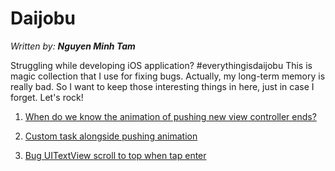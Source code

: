 # Daijobu

*Written by: __Nguyen Minh Tam__*

Struggling while developing iOS application? #everythingisdaijobu This is magic collection that I use for fixing bugs. Actually, my long-term memory is really bad. So I want to keep those interesting things in here, just in case I forget. Let's rock!

1. [When do we know the animation of pushing new view controller ends?](https://github.com/nmint8m/daijobu/blob/master/PushViewControllerCompletion.md)

2. [Custom task alongside pushing animation](https://github.com/nmint8m/daijobu/blob/master/PushViewControllerCompletion.md)

3. [Bug UITextView scroll to top when tap enter](https://github.com/nmint8m/daijobu/blob/master/BugUITextViewScrollToTopWhenTapEnter.md)
